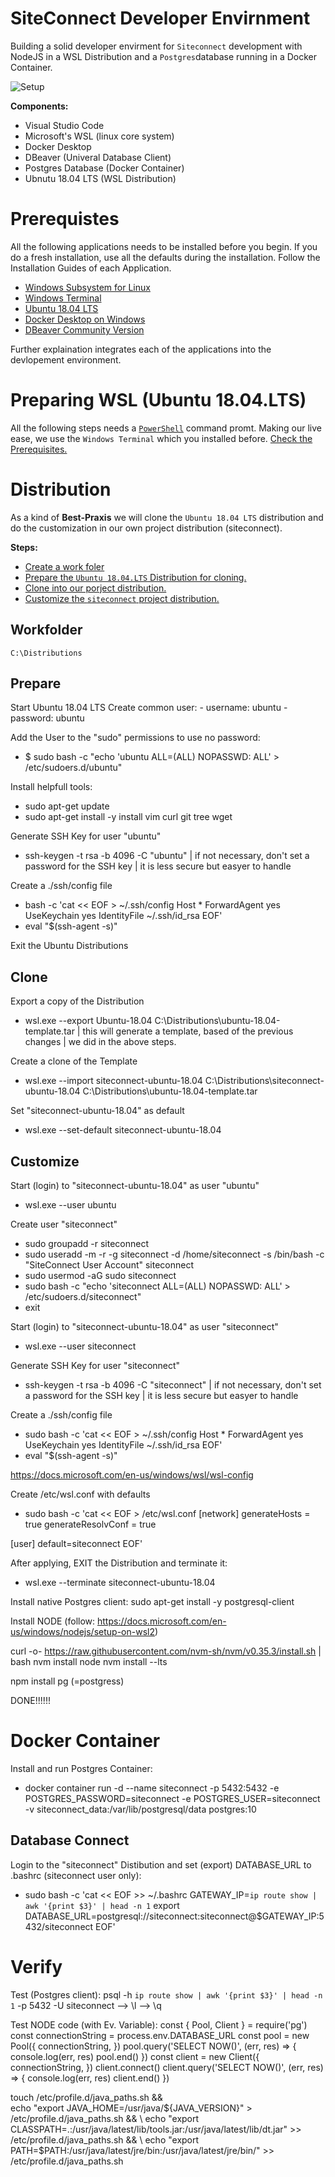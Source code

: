# SiteConnect Developer Envirnment

Building a solid developer envirment for ```Siteconnect``` development 
with NodeJS in a WSL Distribution and a ```Postgres```database running in a
Docker Container.

![Setup](https://lucid.app/publicSegments/view/74aff30f-a632-4245-b004-4338cb8d9fcc/image.png)

**Components:**

- Visual Studio Code
- Microsoft's WSL (linux core system)
- Docker Desktop
- DBeaver (Univeral Database Client)
- Postgres Database (Docker Container)
- Ubnutu 18.04 LTS (WSL Distribution)

# Prerequistes

All the following applications needs to be installed before you begin.
If you do a fresh installation, use all the defaults during the installation.
Follow the Installation Guides of each Application.

- [Windows Subsystem for Linux](https://docs.microsoft.com/en-us/windows/wsl/install-win10)
- [Windows Terminal](https://docs.microsoft.com/en-us/windows/terminal/get-started)
- [Ubuntu 18.04 LTS](https://www.microsoft.com/store/apps/9N9TNGVNDL3Q)
- [Docker Desktop on Windows](https://docs.docker.com/docker-for-windows/install/)
- [DBeaver Community Version](https://dbeaver.io)

Further explaination integrates each of the applications into the devlopement environment.

# Preparing WSL (Ubuntu 18.04.LTS)

All the following steps needs a [```PowerShell```](https://www.digitalcitizen.life/ways-launch-powershell-windows-admin/) command promt. Making our live ease, we use
the ```Windows Terminal``` which you installed before. [Check the Prerequisites.](#prerequsites)

# Distribution

As a kind of **Best-Praxis** we will clone the ```Ubuntu 18.04 LTS``` distribution
and do the customization in our own project distribution (siteconnect).

**Steps:**
- [Create a work foler](#workfolder)
- [Prepare the ```Ubuntu 18.04.LTS``` Distribution for cloning.](#prepare)
- [Clone into our porject distribution.](#clone)
- [Customize the ```siteconnect``` project distribution.](#customize)

## Workfolder

```bach
C:\Distributions
```
## Prepare

Start Ubuntu 18.04 LTS
Create common user:
    - username: ubuntu
    - password: ubuntu

Add the User to the "sudo" permissions to use no password:
- $ sudo bash -c "echo 'ubuntu ALL=(ALL) NOPASSWD: ALL' > /etc/sudoers.d/ubuntu"

Install helpfull tools:
- sudo apt-get update
- sudo apt-get install -y install vim curl git tree wget 

Generate SSH Key for user "ubuntu"
- ssh-keygen -t rsa -b 4096 -C "ubuntu"
  | if not necessary, don't set a password for the SSH key
  | it is less secure but easyer to handle

Create a ./ssh/config file
- bash -c 'cat << EOF > ~/.ssh/config
  Host *
   ForwardAgent  yes
   UseKeychain yes
   IdentityFile ~/.ssh/id_rsa
  EOF'
- eval "$(ssh-agent -s)"

Exit the Ubuntu Distributions

## Clone

Export a copy of the Distribution
- wsl.exe --export Ubuntu-18.04 C:\Distributions\ubuntu-18.04-template.tar
  | this will generate a template, based of the previous changes
  | we did in the above steps.

Create a clone of the Template
- wsl.exe --import siteconnect-ubuntu-18.04 C:\Distributions\siteconnect-ubuntu-18.04 C:\Distributions\ubuntu-18.04-template.tar

Set "siteconnect-ubuntu-18.04" as default
- wsl.exe --set-default siteconnect-ubuntu-18.04

## Customize

Start (login) to "siteconnect-ubuntu-18.04" as user "ubuntu"
- wsl.exe --user ubuntu

Create user "siteconnect"
- sudo groupadd -r siteconnect
- sudo useradd -m -r -g siteconnect -d /home/siteconnect -s /bin/bash -c "SiteConnect User Account" siteconnect
- sudo usermod -aG sudo siteconnect
- sudo bash -c "echo 'siteconnect ALL=(ALL) NOPASSWD: ALL' > /etc/sudoers.d/siteconnect"
- exit

Start (login) to "siteconnect-ubuntu-18.04" as user "siteconnect"
- wsl.exe --user siteconnect

Generate SSH Key for user "siteconnect"
- ssh-keygen -t rsa -b 4096 -C "siteconnect"
  | if not necessary, don't set a password for the SSH key
  | it is less secure but easyer to handle

Create a ./ssh/config file
- sudo bash -c 'cat << EOF > ~/.ssh/config
Host *
 ForwardAgent  yes
 UseKeychain yes
 IdentityFile ~/.ssh/id_rsa
EOF'
- eval "$(ssh-agent -s)"

https://docs.microsoft.com/en-us/windows/wsl/wsl-config

Create /etc/wsl.conf with defaults
- sudo bash -c 'cat << EOF > /etc/wsl.conf
[network]
generateHosts = true
generateResolvConf = true

[user]
default=siteconnect
EOF'

After applying, EXIT the Distribution and terminate it:
- wsl.exe --terminate siteconnect-ubuntu-18.04

Install native Postgres client:
sudo apt-get install -y postgresql-client

Install NODE (follow: https://docs.microsoft.com/en-us/windows/nodejs/setup-on-wsl2)

curl -o- https://raw.githubusercontent.com/nvm-sh/nvm/v0.35.3/install.sh | bash
nvm install node
nvm install --lts

npm install pg (=postgress)

DONE!!!!!!

# Docker Container

Install and run Postgres Container:
- docker container run -d --name siteconnect -p 5432:5432 -e POSTGRES_PASSWORD=siteconnect -e POSTGRES_USER=siteconnect -v siteconnect_data:/var/lib/postgresql/data postgres:10

## Database Connect

Login to the "siteconnect" Distibution and set (export) DATABASE_URL to .bashrc (siteconnect user only):
- sudo bash -c 'cat << EOF >> ~/.bashrc
GATEWAY_IP=`ip route show | awk '{print $3}' | head -n 1`
export DATABASE_URL=postgresql://siteconnect:siteconnect@$GATEWAY_IP:5432/siteconnect
EOF'

# Verify

Test (Postgres client):
psql -h `ip route show | awk '{print $3}' | head -n 1` -p 5432 -U siteconnect
--> \l
--> \q

Test NODE code (with Ev. Variable):
const { Pool, Client } = require('pg')
const connectionString = process.env.DATABASE_URL
const pool = new Pool({
  connectionString,
  })
  pool.query('SELECT NOW()', (err, res) => {
    console.log(err, res)
      pool.end()
      })
      const client = new Client({
        connectionString,
})
client.connect()
client.query('SELECT NOW()', (err, res) => {
  console.log(err, res)
    client.end()
    })

touch /etc/profile.d/java_paths.sh && \
echo "export JAVA_HOME=/usr/java/${JAVA_VERSION}" > /etc/profile.d/java_paths.sh && \
echo "export CLASSPATH=.:/usr/java/latest/lib/tools.jar:/usr/java/latest/lib/dt.jar" >> /etc/profile.d/java_paths.sh && \
echo "export PATH=$PATH:/usr/java/latest/jre/bin:/usr/java/latest/jre/bin/" >> /etc/profile.d/java_paths.sh
